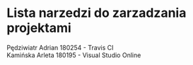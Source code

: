 # Lista narzedzi do zarzadzania projektami

Pędziwiatr Adrian 180254 - Travis CI<br/>
Kamińska Arleta 180195 - Visual Studio Online
